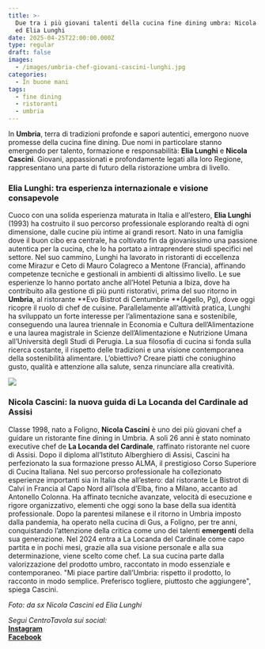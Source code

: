 ```yaml
---
title: >-
  Due tra i più giovani talenti della cucina fine dining umbra: Nicola Cascini
  ed Elia Lunghi
date: 2025-04-25T22:00:00.000Z
type: regular
draft: false
images:
  - /images/umbria-chef-giovani-cascini-lunghi.jpg
categories:
  - In buone mani
tags:
  - fine dining
  - ristoranti
  - umbria
---
```


In **Umbria**, terra di tradizioni profonde e sapori autentici, emergono nuove promesse della cucina fine dining. Due nomi in particolare stanno emergendo per talento, formazione e responsabilità: **Elia Lunghi** e **Nicola Cascini**. Giovani, appassionati e profondamente legati alla loro Regione, rappresentano una parte di futuro della ristorazione umbra di livello.

### Elia Lunghi: tra esperienza internazionale e visione consapevole

Cuoco con una solida esperienza maturata in Italia e all’estero, **Elia Lunghi** (1993) ha costruito il suo percorso professionale esplorando realtà di ogni dimensione, dalle cucine più intime ai grandi resort. Nato in una famiglia dove il buon cibo era centrale, ha coltivato fin da giovanissimo una passione autentica per la cucina, che lo ha portato a intraprendere studi specifici nel settore. Nel suo cammino, Lunghi ha lavorato in ristoranti di eccellenza come Mirazur e Ceto di Mauro Colagreco a Mentone (Francia), affinando competenze tecniche e gestionali in ambienti di altissimo livello. Le sue esperienze lo hanno portato anche all’Hotel Petunia a Ibiza, dove ha contribuito alla gestione di più punti ristorativi, prima del suo ritorno in **Umbria**, al ristorante \*\*Evo Bistrot di Centumbrie \*\*(Agello, Pg), dove oggi ricopre il ruolo di chef de cuisine. Parallelamente all’attività pratica, Lunghi ha sviluppato un forte interesse per l’alimentazione sana e sostenibile, conseguendo una laurea triennale in Economia e Cultura dell’Alimentazione e una laurea magistrale in Scienze dell’Alimentazione e Nutrizione Umana all’Università degli Studi di Perugia. La sua filosofia di cucina si fonda sulla ricerca costante, il rispetto delle tradizioni e una visione contemporanea della sostenibilità alimentare. L’obiettivo? Creare piatti che coniughino gusto, qualità e attenzione alla salute, senza rinunciare alla creatività.

![](</images/Marco Aquilani  Fotografo Food and Beverage 2.png>)

### Nicola Cascini: la nuova guida di La Locanda del Cardinale ad Assisi

Classe 1998, nato a Foligno, **Nicola Cascini** è uno dei più giovani chef a guidare un ristorante fine dining in Umbria. A soli 26 anni è stato nominato executive chef de **La Locanda del Cardinale**, raffinato ristorante nel cuore di Assisi. Dopo il diploma all’Istituto Alberghiero di Assisi, Cascini ha perfezionato la sua formazione presso ALMA, il prestigioso Corso Superiore di Cucina Italiana. Nel suo percorso professionale ha collezionato esperienze importanti sia in Italia che all’estero: dal ristorante Le Bistrot di Calví in Francia al Capo Nord all’Isola d’Elba, fino a Milano, accanto ad Antonello Colonna. Ha affinato tecniche avanzate, velocità di esecuzione e rigore organizzativo, elementi che oggi sono la base della sua identità professionale. Dopo la parentesi milanese e il ritorno in Umbria imposto dalla pandemia, ha operato nella cucina di Gus, a Foligno, per tre anni, conquistando l’attenzione della critica come uno dei talenti **emergenti** della sua generazione. Nel 2024 entra a La Locanda del Cardinale come capo partita e in pochi mesi, grazie alla sua visione personale e alla sua determinazione, viene scelto come chef. La sua cucina parte dalla valorizzazione del prodotto umbro, raccontato in modo essenziale e contemporaneo. "Mi piace partire dall’Umbria: rispetto il prodotto, lo racconto in modo semplice. Preferisco togliere, piuttosto che aggiungere", spiega Cascini.

*Foto: da sx Nicola Cascini ed Elia Lunghi*

*Segui CentroTavola sui social:*\
**[Instagram](https://www.instagram.com/centrotavolafood/)**\
**[Facebook](https://www.facebook.com/profile.php?id=61573747383646)**
